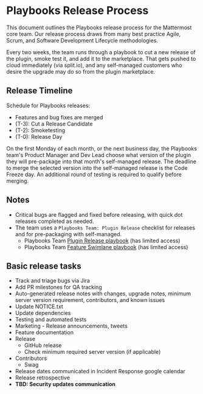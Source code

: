 # Playbooks Release Process

This document outlines the Playbooks release process for the Mattermost core team. Our release process draws from many best practice Agile, Scrum, and Software Development Lifecycle methodologies.

Every two weeks, the team runs through a playbook to cut a new release of the plugin, smoke test it, and add it to the marketplace. That gets pushed to cloud immediately \(via split.io\), and any self-managed customers who desire the upgrade may do so from the plugin marketplace.

## Release Timeline

Schedule for Playbooks releases:

* Features and bug fixes are merged
* \(T-3\): Cut a Release Candidate
* \(T-2\): Smoketesting
* \(T-0\): Release Day

On the first Monday of each month, or the next business day, the Playbooks team's Product Manager and Dev Lead choose what version of the plugin they will pre-package into that month's self-managed release. The deadline to merge the selected version into the self-managed release is the Code Freeze day. An additional round of testing is required to qualify before merging.

## Notes

* Critical bugs are flagged and fixed before releasing, with quick dot releases completed as needed.
* The team uses a ``Playbooks Team: Plugin Release`` checklist for releases and for pre-packaging with self-managed.
  * Playbooks Team [Plugin Release playbook](https://community.mattermost.com/playbooks/playbooks/hzgiqpzsbinpujdnue9xa1kj4y/preview) \(has limited access\)
  * Playbooks Team [Feature Swimlane playbook](https://community-daily.mattermost.com/playbooks/playbooks/1gtdk5q57irzib67w6ocaatimy/preview) \(has limited access\)

## Basic release tasks

* Track and triage bugs via Jira
* Add PR milestones for QA tracking
* Auto-generated release notes with changes, upgrade notes, minimum server version requirement, contributors, and known issues
* Update NOTICE.txt
* Update dependencies
* Testing and automated tests
* Marketing - Release announcements, tweets
* Feature documentation
* Release
  * GitHub release
  * Check minimum required server version \(if applicable\)
* Contributors
  * Swag
* Release dates communicated in Incident Response google calendar
* Release retrospective
* **TBD: Security updates communication**
